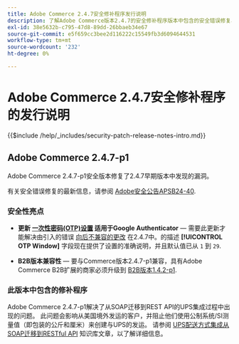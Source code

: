 ```yaml
---
title: Adobe Commerce 2.4.7安全修补程序发行说明
description: 了解Adobe Commerce版本2.4.7的安全修补程序版本中包含的安全错误修复、安全增强和其他安全相关更新。
exl-id: 38e5632b-c795-47d8-89dd-26bbaeb34e67
source-git-commit: e5f659cc3bee2d116222c15549fb3d6094644531
workflow-type: tm+mt
source-wordcount: '232'
ht-degree: 0%

---
```


# Adobe Commerce 2.4.7安全修补程序的发行说明

{{$include /help/_includes/security-patch-release-notes-intro.md}}

## Adobe Commerce 2.4.7-p1

Adobe Commerce 2.4.7-p1安全版本修复了2.4.7早期版本中发现的漏洞。

有关安全错误修复的最新信息，请参阅 [Adobe安全公告APSB24-40](https://helpx.adobe.com/security/products/magento/apsb24-40.html).

### 安全性亮点

* **更新 [一次性密码(OTP)设置](https://experienceleague.adobe.com/en/docs/commerce-admin/systems/security/2fa/security-two-factor-authentication#google) 适用于Google Authenticator** — 需要此更新才能解决由引入的错误 [向后不兼容的更改](https://developer.adobe.com/commerce/php/development/backward-incompatible-changes/highlights/#new-system-configuration-validation-for-two-factor-authentication-otp_window-value) 在2.4.7中。的描述 **[!UICONTROL OTP Window]** 字段现在提供了设置的准确说明，并且默认值已从 `1` 到 `29`.

* **B2B版本兼容性** — 要与Commerce版本2.4.7-p1兼容，具有Adobe Commerce B2B扩展的商家必须升级到 [B2B版本1.4.2-p1](https://experienceleague.adobe.com/docs/commerce-admin/b2b/release-notes#b2b-v142p1.html).

### 此版本中包含的修补程序

Adobe Commerce 2.4.7-p1解决了从SOAP迁移到REST API的UPS集成过程中出现的问题。 此问题会影响从美国境外发运的客户，并阻止他们使用公制系统/SI测量值（即包装的公斤和厘米）来创建与UPS的发运。 请参阅 [UPS配送方式集成从SOAP迁移到RESTful API](https://experienceleague.adobe.com/en/docs/commerce-knowledge-base/kb/troubleshooting/known-issues-patches-attached/ups-shipping-method-integration-migration-from-soap-to-restful-api) 知识库文章，以了解详细信息。
